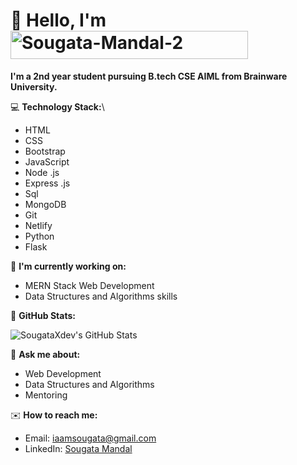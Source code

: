 # 👋 Hello, I'm <a href="https://imgbb.com/"><img src="https://i.ibb.co/tc8BySQ/Sougata-Mandal-2.gif" alt="Sougata-Mandal-2" margin="0" border="0" width="380" height="45"></a>

**I'm a 2nd year student pursuing B.tech CSE AIML from Brainware University.**

💻 **Technology Stack:**\
- HTML
- CSS
- Bootstrap
- JavaScript
- Node .js
- Express .js
- Sql
- MongoDB
- Git
- Netlify
- Python
- Flask


🌱 **I'm currently working on:**
- MERN Stack Web Development
- Data Structures and Algorithms skills

🌟 **GitHub Stats:**

![SougataXdev's GitHub Stats](https://github-readme-stats.vercel.app/api?username=SougataXdev&show_icons=true&theme=radical)


💬 **Ask me about:**
- Web Development
- Data Structures and Algorithms
- Mentoring

✉️ **How to reach me:**
- Email: [iaamsougata@gmail.com](mailto:iaamsougata@gmail.com)
- LinkedIn: [Sougata Mandal](https://www.linkedin.com/in/sougata-mandal-51a55824b/)


